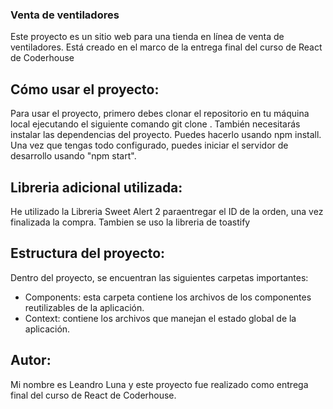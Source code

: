 ### Venta de ventiladores


Este proyecto es un sitio web para una tienda en línea de venta de ventiladores. Está creado en el marco de la entrega final del curso de React de Coderhouse

## Cómo usar el proyecto:

Para usar el proyecto, primero debes clonar el repositorio en tu máquina local ejecutando el siguiente comando git clone . También necesitarás instalar las dependencias del proyecto. Puedes hacerlo usando npm install. Una vez que tengas todo configurado, puedes iniciar el servidor de desarrollo usando "npm start".

## Libreria adicional utilizada:

He utilizado la Libreria Sweet Alert 2 paraentregar el ID de la orden, una vez finalizada la compra.
Tambien se uso la libreria de toastify

## Estructura del proyecto:
Dentro del proyecto, se encuentran las siguientes carpetas importantes:

- Components: esta carpeta contiene los archivos de los componentes reutilizables de la aplicación.
- Context: contiene los archivos que manejan el estado global de la aplicación.

## Autor:

Mi nombre es Leandro Luna y este proyecto fue realizado como entrega final del curso de React de Coderhouse.
